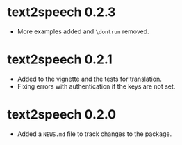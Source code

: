 
# text2speech 0.2.3

* More examples added and `\dontrun` removed.

# text2speech 0.2.1

* Added to the vignette and the tests for translation.
* Fixing errors with authentication if the keys are not set.


# text2speech 0.2.0

* Added a `NEWS.md` file to track changes to the package.
